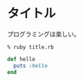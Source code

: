 # タイトル

<!--original
# Title
-->

プログラミングは楽しい。

<!--original
Programming is fun.
-->

    % ruby title.rb

<!--original
    % ruby title.rb
-->

```ruby
def hello
  puts :hello
end
```

<!--original
```ruby
def hello
  puts :hello
end
```
-->
